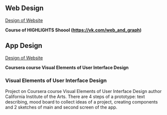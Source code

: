 ## Web Design

[Design of Website](http://example.com/ "Необязательная подсказка")

**Course of HIGHLIGHTS Shoool (https://vk.com/web_and_graph)**


## App Design

[Design of Website](http://example.com/ "Необязательная подсказка")

**Coursera course Visual Elements of User Interface Design**

### Visual Elements of User Interface Design

Project on Coursera course Visual Elements of User Interface Design author California Institute of the Arts.
There are 4 steps of a prototype: text describing, mood board to collect ideas of a project, 
creating components and 2 sketches of main and second screen of the app.

